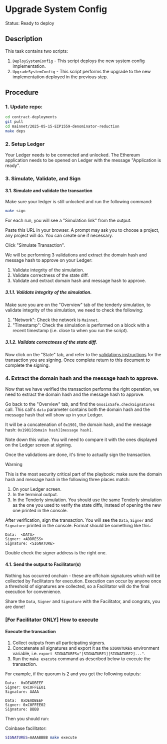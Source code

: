 # Upgrade System Config

Status: Ready to deploy

## Description

This task contains two scripts:
1. `DeploySystemConfig` - This script deploys the new system config implementation.
2. `UpgradeSystemConfig` - This script performs the upgrade to the new implementation deployed in the previous step.


## Procedure

### 1. Update repo:

```bash
cd contract-deployments
git pull
cd mainnet/2025-05-15-EIP1559-denominator-reduction
make deps
```

### 2. Setup Ledger

Your Ledger needs to be connected and unlocked. The Ethereum
application needs to be opened on Ledger with the message "Application
is ready".

### 3. Simulate, Validate, and Sign

#### 3.1. Simulate and validate the transaction

Make sure your ledger is still unlocked and run the following command:

```bash
make sign
```

For each run, you will see a "Simulation link" from the output.

Paste this URL in your browser. A prompt may ask you to choose a
project, any project will do. You can create one if necessary.

Click "Simulate Transaction".

We will be performing 3 validations and extract the domain hash and
message hash to approve on your Ledger:

1. Validate integrity of the simulation.
2. Validate correctness of the state diff.
3. Validate and extract domain hash and message hash to approve.

##### 3.1.1. Validate integrity of the simulation.

Make sure you are on the "Overview" tab of the tenderly simulation, to
validate integrity of the simulation, we need to check the following:

1. "Network": Check the network is `Mainnet`.
2. "Timestamp": Check the simulation is performed on a block with a
   recent timestamp (i.e. close to when you run the script).

##### 3.1.2. Validate correctness of the state diff.

Now click on the "State" tab, and refer to the [validations instructions](./VALIDATION.md) for the transaction you are signing. Once complete return to this document to complete the signing.

### 4. Extract the domain hash and the message hash to approve.

Now that we have verified the transaction performs the right
operation, we need to extract the domain hash and the message hash to
approve.

Go back to the "Overview" tab, and find the
`GnosisSafe.checkSignatures` call. This call's `data` parameter
contains both the domain hash and the message hash that will show up
in your Ledger.

It will be a concatenation of `0x1901`, the domain hash, and the
message hash: `0x1901[domain hash][message hash]`.

Note down this value. You will need to compare it with the ones
displayed on the Ledger screen at signing.

Once the validations are done, it's time to actually sign the
transaction.

> [!WARNING]
> This is the most security critical part of the playbook: make sure the
> domain hash and message hash in the following three places match:
>
> 1. On your Ledger screen.
> 2. In the terminal output.
> 3. In the Tenderly simulation. You should use the same Tenderly
>    simulation as the one you used to verify the state diffs, instead
>    of opening the new one printed in the console.
>

After verification, sign the transaction. You will see the `Data`,
`Signer` and `Signature` printed in the console. Format should be
something like this:

```shell
Data:  <DATA>
Signer: <ADDRESS>
Signature: <SIGNATURE>
```

Double check the signer address is the right one.

#### 4.1. Send the output to Facilitator(s)

Nothing has occurred onchain - these are offchain signatures which
will be collected by Facilitators for execution. Execution can occur
by anyone once a threshold of signatures are collected, so a
Facilitator will do the final execution for convenience.

Share the `Data`, `Signer` and `Signature` with the Facilitator, and
congrats, you are done!

### [For Facilitator ONLY] How to execute

#### Execute the transaction

1. Collect outputs from all participating signers.
1. Concatenate all signatures and export it as the `SIGNATURES`
   environment variable, i.e. `export
SIGNATURES="[SIGNATURE1][SIGNATURE2]..."`.
1. Run the `make execute` command as described below to execute the transaction.

For example, if the quorum is 2 and you get the following outputs:

```shell
Data:  0xDEADBEEF
Signer: 0xC0FFEE01
Signature: AAAA
```

```shell
Data:  0xDEADBEEF
Signer: 0xC0FFEE02
Signature: BBBB
```

Then you should run:

Coinbase facilitator:

```bash
SIGNATURES=AAAABBBB make execute
```